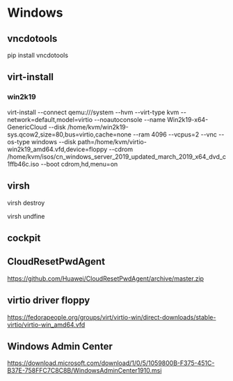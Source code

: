 # Windows
## vncdotools
pip install vncdotools

## virt-install
### win2k19
virt-install  --connect qemu:///system  --hvm --virt-type kvm  --network=default,model=virtio  --noautoconsole  --name Win2k19-x64-GenericCloud  --disk /home/kvm/win2k19-sys.qcow2,size=80,bus=virtio,cache=none  --ram 4096  --vcpus=2  --vnc  --os-type windows  --disk path=/home/kvm/virtio-win2k19_amd64.vfd,device=floppy  --cdrom /home/kvm/isos/cn_windows_server_2019_updated_march_2019_x64_dvd_c1ffb46c.iso --boot cdrom,hd,menu=on

## virsh
virsh destroy

virsh undfine

## cockpit

## CloudResetPwdAgent
https://github.com/Huawei/CloudResetPwdAgent/archive/master.zip

## virtio driver floppy
https://fedorapeople.org/groups/virt/virtio-win/direct-downloads/stable-virtio/virtio-win_amd64.vfd


## Windows Admin Center
https://download.microsoft.com/download/1/0/5/1059800B-F375-451C-B37E-758FFC7C8C8B/WindowsAdminCenter1910.msi
